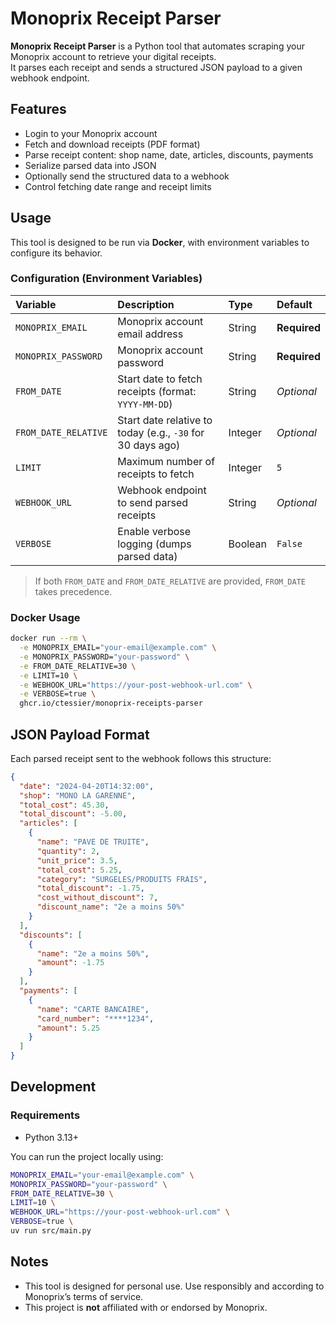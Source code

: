 # Monoprix Receipt Parser

**Monoprix Receipt Parser** is a Python tool that automates scraping your Monoprix account to retrieve your digital receipts.  
It parses each receipt and sends a structured JSON payload to a given webhook endpoint.

## Features

- Login to your Monoprix account
- Fetch and download receipts (PDF format)
- Parse receipt content: shop name, date, articles, discounts, payments
- Serialize parsed data into JSON
- Optionally send the structured data to a webhook
- Control fetching date range and receipt limits

## Usage

This tool is designed to be run via **Docker**, with environment variables to configure its behavior.

### Configuration (Environment Variables)

| Variable             | Description                                         | Type    | Default |
|:---------------------|:----------------------------------------------------|:--------|:--------|
| `MONOPRIX_EMAIL`      | Monoprix account email address                      | String  | **Required** |
| `MONOPRIX_PASSWORD`   | Monoprix account password                           | String  | **Required** |
| `FROM_DATE`           | Start date to fetch receipts (format: `YYYY-MM-DD`) | String  | _Optional_ |
| `FROM_DATE_RELATIVE`  | Start date relative to today (e.g., `-30` for 30 days ago) | Integer | _Optional_ |
| `LIMIT`               | Maximum number of receipts to fetch                | Integer | `5` |
| `WEBHOOK_URL`         | Webhook endpoint to send parsed receipts            | String  | _Optional_ |
| `VERBOSE`             | Enable verbose logging (dumps parsed data)          | Boolean | `False` |

> If both `FROM_DATE` and `FROM_DATE_RELATIVE` are provided, `FROM_DATE` takes precedence.

### Docker Usage

```bash
docker run --rm \
  -e MONOPRIX_EMAIL="your-email@example.com" \
  -e MONOPRIX_PASSWORD="your-password" \
  -e FROM_DATE_RELATIVE=30 \
  -e LIMIT=10 \
  -e WEBHOOK_URL="https://your-post-webhook-url.com" \
  -e VERBOSE=true \
  ghcr.io/ctessier/monoprix-receipts-parser
```

## JSON Payload Format

Each parsed receipt sent to the webhook follows this structure:

```json
{
  "date": "2024-04-20T14:32:00",
  "shop": "MONO LA GARENNE",
  "total_cost": 45.30,
  "total_discount": -5.00,
  "articles": [
    {
      "name": "PAVE DE TRUITE",
      "quantity": 2,
      "unit_price": 3.5,
      "total_cost": 5.25,
      "category": "SURGELES/PRODUITS FRAIS",
      "total_discount": -1.75,
      "cost_without_discount": 7,
      "discount_name": "2e a moins 50%"
    }
  ],
  "discounts": [
    {
      "name": "2e a moins 50%",
      "amount": -1.75
    }
  ],
  "payments": [
    {
      "name": "CARTE BANCAIRE",
      "card_number": "****1234",
      "amount": 5.25
    }
  ]
}
```

## Development

### Requirements

- Python 3.13+

You can run the project locally using:

```bash
MONOPRIX_EMAIL="your-email@example.com" \
MONOPRIX_PASSWORD="your-password" \
FROM_DATE_RELATIVE=30 \
LIMIT=10 \
WEBHOOK_URL="https://your-post-webhook-url.com" \
VERBOSE=true \
uv run src/main.py
```

## Notes

- This tool is designed for personal use. Use responsibly and according to Monoprix’s terms of service.
- This project is **not** affiliated with or endorsed by Monoprix.
